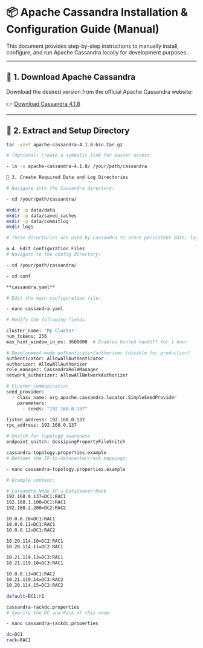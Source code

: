 # 📦 Apache Cassandra Installation & Configuration Guide (Manual)

This document provides step-by-step instructions to manually install, configure, and run Apache Cassandra locally for development purposes.

---

## 🔽 1. Download Apache Cassandra

Download the desired version from the official Apache Cassandra website:

👉 [Download Cassandra 4.1.8](https://downloads.apache.org/cassandra/4.1.8/apache-cassandra-4.1.8-bin.tar.gz)

---

## 📂 2. Extract and Setup Directory

```bash
tar -xzvf apache-cassandra-4.1.8-bin.tar.gz

# (Optional) Create a symbolic link for easier access:

- ln -s apache-cassandra-4.1.8/ /your/path/cassandra

📁 3. Create Required Data and Log Directories

# Navigate into the Cassandra directory:

- cd /your/path/cassandra/

mkdir -p data/data
mkdir -p data/saved_caches
mkdir -p data/commitlog
mkdir logs

# These directories are used by Cassandra to store persistent data, logs, and cache files.

⚙️ 4. Edit Configuration Files
# Navigate to the config directory:

- cd /your/path/cassandra/

- cd conf

**cassandra.yaml**

# Edit the main configuration file:

- nano cassandra.yaml

# Modify the following fields:

cluster_name: 'My Cluster'
num_tokens: 256
max_hint_window_in_ms: 3600000  # Enables hinted handoff for 1 hour

# Development-mode authenticator/authorizer (disable for production)
authenticator: AllowAllAuthenticator
authorizer: AllowAllAuthorizer
role_manager: CassandraRoleManager
network_authorizer: AllowAllNetworkAuthorizer

# Cluster communication
seed_provider:
  - class_name: org.apache.cassandra.locator.SimpleSeedProvider
    parameters:
      - seeds: "192.168.0.137"

listen_address: 192.168.0.137
rpc_address: 192.168.0.137

# Snitch for topology awareness
endpoint_snitch: GossipingPropertyFileSnitch

cassandra-topology.properties.example
# Defines the IP-to-datacenter/rack mappings:

- nano cassandra-topology.properties.example

# Example content:

# Cassandra Node IP = DataCenter:Rack
192.168.0.137=DC1:RAC1
192.168.1.100=DC1:RAC1
192.168.2.200=DC2:RAC2

10.0.0.10=DC1:RAC1
10.0.0.11=DC1:RAC1
10.0.0.12=DC1:RAC2

10.20.114.10=DC2:RAC1
10.20.114.11=DC2:RAC1

10.21.119.13=DC3:RAC1
10.21.119.10=DC3:RAC1

10.0.0.13=DC1:RAC2
10.21.119.14=DC3:RAC2
10.20.114.15=DC2:RAC2

default=DC1:r1

cassandra-rackdc.properties
# Specify the DC and Rack of this node:

- nano cassandra-rackdc.properties

dc=DC1
rack=RAC1






